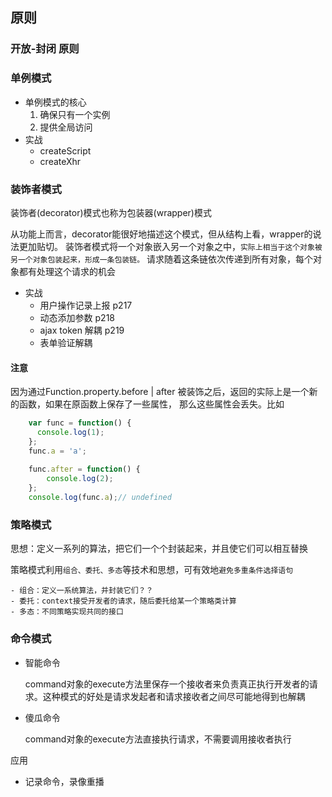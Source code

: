 ## 原则
### 开放-封闭 原则

### 单例模式
- 单例模式的核心
    1. 确保只有一个实例
    2. 提供全局访问
- 实战
    - createScript
    - createXhr
    
### 装饰者模式
装饰者(decorator)模式也称为包装器(wrapper)模式

从功能上而言，decorator能很好地描述这个模式，但从结构上看，wrapper的说法更加贴切。
装饰者模式将一个对象嵌入另一个对象之中，`实际上相当于这个对象被另一个对象包装起来，形成一条包装链。`
请求随着这条链依次传递到所有对象，每个对象都有处理这个请求的机会

- 实战
    - 用户操作记录上报 p217
    - 动态添加参数 p218
    - ajax token 解耦 p219
    - 表单验证解耦

#### 注意
因为通过Function.property.before | after 被装饰之后，返回的实际上是一个新的函数，如果在原函数上保存了一些属性，
那么这些属性会丢失。比如

````js
    var func = function() {
      console.log(1);
    };
    func.a = 'a';
    
    func.after = function() {
        console.log(2);  
    };
    console.log(func.a);// undefined
````

### 策略模式
思想：定义一系列的算法，把它们一个个封装起来，并且使它们可以相互替换

策略模式利用`组合、委托、多态`等技术和思想，可有效地`避免多重条件选择语句`

    - 组合：定义一系统算法，并封装它们？？
    - 委托：context接受开发者的请求，随后委托给某一个策略类计算
    - 多态：不同策略实现共同的接口
    
### 命令模式

- 智能命令

    command对象的execute方法里保存一个接收者来负责真正执行开发者的请求。这种模式的好处是请求发起者和请求接收者之间尽可能地得到也解耦
    
- 傻瓜命令
    
    command对象的execute方法直接执行请求，不需要调用接收者执行
    
应用

- 记录命令，录像重播
    
